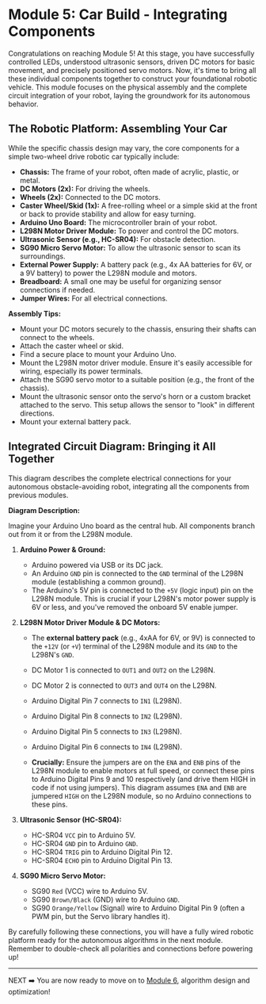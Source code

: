 # Module 5: Car Build - Integrating Components

Congratulations on reaching Module 5! At this stage, you have successfully controlled LEDs, understood ultrasonic sensors, driven DC motors for basic movement, and precisely positioned servo motors. Now, it's time to bring all these individual components together to construct your foundational robotic vehicle. This module focuses on the physical assembly and the complete circuit integration of your robot, laying the groundwork for its autonomous behavior.

## The Robotic Platform: Assembling Your Car

While the specific chassis design may vary, the core components for a simple two-wheel drive robotic car typically include:

* **Chassis:** The frame of your robot, often made of acrylic, plastic, or metal.
* **DC Motors (2x):** For driving the wheels.
* **Wheels (2x):** Connected to the DC motors.
* **Caster Wheel/Skid (1x):** A free-rolling wheel or a simple skid at the front or back to provide stability and allow for easy turning.
* **Arduino Uno Board:** The microcontroller brain of your robot.
* **L298N Motor Driver Module:** To power and control the DC motors.
* **Ultrasonic Sensor (e.g., HC-SR04):** For obstacle detection.
* **SG90 Micro Servo Motor:** To allow the ultrasonic sensor to scan its surroundings.
* **External Power Supply:** A battery pack (e.g., 4x AA batteries for 6V, or a 9V battery) to power the L298N module and motors.
* **Breadboard:** A small one may be useful for organizing sensor connections if needed.
* **Jumper Wires:** For all electrical connections.

**Assembly Tips:**

* Mount your DC motors securely to the chassis, ensuring their shafts can connect to the wheels.
* Attach the caster wheel or skid.
* Find a secure place to mount your Arduino Uno.
* Mount the L298N motor driver module. Ensure it's easily accessible for wiring, especially its power terminals.
* Attach the SG90 servo motor to a suitable position (e.g., the front of the chassis).
* Mount the ultrasonic sensor onto the servo's horn or a custom bracket attached to the servo. This setup allows the sensor to "look" in different directions.
* Mount your external battery pack.

## Integrated Circuit Diagram: Bringing it All Together

This diagram describes the complete electrical connections for your autonomous obstacle-avoiding robot, integrating all the components from previous modules.

**Diagram Description:**

Imagine your Arduino Uno board as the central hub. All components branch out from it or from the L298N module.

1.  **Arduino Power & Ground:**

    * Arduino powered via USB or its DC jack.
    * An Arduino `GND` pin is connected to the `GND` terminal of the L298N module (establishing a common ground).
    * The Arduino's 5V pin is connected to the `+5V` (logic input) pin on the L298N module. This is crucial if your L298N's motor power supply is 6V or less, and you've removed the onboard 5V enable jumper.

2.  **L298N Motor Driver Module & DC Motors:**

    * The **external battery pack** (e.g., 4xAA for 6V, or 9V) is connected to the `+12V` (or `+V`) terminal of the L298N module and its `GND` to the L298N's `GND`.
    * DC Motor 1 is connected to `OUT1` and `OUT2` on the L298N.
    * DC Motor 2 is connected to `OUT3` and `OUT4` on the L298N.
    * Arduino Digital Pin 7 connects to `IN1` (L298N).
    * Arduino Digital Pin 8 connects to `IN2` (L298N).
    * Arduino Digital Pin 5 connects to `IN3` (L298N).
    * Arduino Digital Pin 6 connects to `IN4` (L298N).

    * **Crucially:** Ensure the jumpers are on the `ENA` and `ENB` pins of the L298N module to enable motors at full speed, or connect these pins to Arduino Digital Pins 9 and 10 respectively (and drive them HIGH in code if not using jumpers). This diagram assumes `ENA` and `ENB` are jumpered `HIGH` on the L298N module, so no Arduino connections to these pins.

3.  **Ultrasonic Sensor (HC-SR04):**

    * HC-SR04 `VCC` pin to Arduino 5V.
    * HC-SR04 `GND` pin to Arduino `GND`.
    * HC-SR04 `TRIG` pin to Arduino Digital Pin 12.
    * HC-SR04 `ECHO` pin to Arduino Digital Pin 13.

4.  **SG90 Micro Servo Motor:**

    * SG90 `Red` (VCC) wire to Arduino 5V.
    * SG90 `Brown/Black` (GND) wire to Arduino `GND`.
    * SG90 `Orange/Yellow` (Signal) wire to Arduino Digital Pin 9 (often a PWM pin, but the Servo library handles it).

By carefully following these connections, you will have a fully wired robotic platform ready for the autonomous algorithms in the next module. Remember to double-check all polarities and connections before powering up!

---
NEXT ➡️ You are now ready to move on to [Module 6](./module_06.md), algorithm design and optimization!
